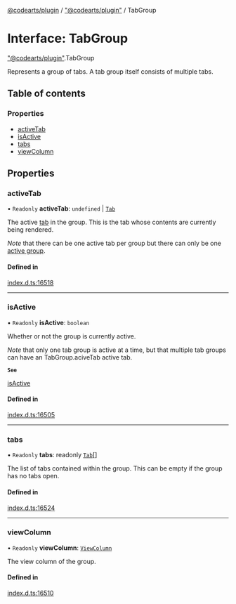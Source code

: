[@codearts/plugin](../README.md) / ["@codearts/plugin"](../modules/_codearts_plugin_.md) / TabGroup

# Interface: TabGroup

["@codearts/plugin"](../modules/_codearts_plugin_.md).TabGroup

Represents a group of tabs. A tab group itself consists of multiple tabs.

## Table of contents

### Properties

- [activeTab](codearts_plugin_.TabGroup.md#activetab)
- [isActive](codearts_plugin_.TabGroup.md#isactive)
- [tabs](codearts_plugin_.TabGroup.md#tabs)
- [viewColumn](codearts_plugin_.TabGroup.md#viewcolumn)

## Properties

### activeTab

• `Readonly` **activeTab**: `undefined` \| [`Tab`](codearts_plugin_.Tab.md)

The active [tab](codearts_plugin_.Tab.md) in the group. This is the tab whose contents are currently
being rendered.

*Note* that there can be one active tab per group but there can only be one [active group](codearts_plugin_.TabGroups.md#activetabgroup).

#### Defined in

[index.d.ts:16518](https://github.com/huaweicloud/cloudide-plugin-api/blob/4d28848/index.d.ts#L16518)

___

### isActive

• `Readonly` **isActive**: `boolean`

Whether or not the group is currently active.

*Note* that only one tab group is active at a time, but that multiple tab
groups can have an TabGroup.aciveTab active tab.

**`See`**

[isActive](codearts_plugin_.Tab.md#isactive)

#### Defined in

[index.d.ts:16505](https://github.com/huaweicloud/cloudide-plugin-api/blob/4d28848/index.d.ts#L16505)

___

### tabs

• `Readonly` **tabs**: readonly [`Tab`](codearts_plugin_.Tab.md)[]

The list of tabs contained within the group.
This can be empty if the group has no tabs open.

#### Defined in

[index.d.ts:16524](https://github.com/huaweicloud/cloudide-plugin-api/blob/4d28848/index.d.ts#L16524)

___

### viewColumn

• `Readonly` **viewColumn**: [`ViewColumn`](../enums/codearts_plugin_.ViewColumn.md)

The view column of the group.

#### Defined in

[index.d.ts:16510](https://github.com/huaweicloud/cloudide-plugin-api/blob/4d28848/index.d.ts#L16510)
